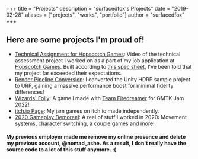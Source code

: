 +++
title = "Projects"
description = "surfacedfox's Projects"
date = "2019-02-28"
aliases = ["projects", "works", "portfolio"]
author = "surfacedfox"
+++

## Here are some projects I'm proud of!

- [Technical Assignment for Hopscotch Games](https://youtu.be/20y3zrsYus4): Video of the technical assessment project I worked on as a part of my job application at [Hopscotch Games](https://www.hopscotchgames.org/). Built according to [this spec sheet,](https://docs.google.com/document/d/1tMqqku5wOYLQ3Es-JAFIMSDDns-QxTBM5_Au68DEmI8/edit) I've been told that my project far exceeded their expectations.
- [Render Pipeline Conversion](https://imgur.com/gallery/7HEnktL): I converted the Unity HDRP sample project to URP, gaining a massive performance boost for minimal fidelity differences!
- [Wizards' Folly](https://teamfiredreamer.itch.io/wizards-gmtk-2022): A game I made with [Team Firedreamer](https://www.firedreamer.com) for GMTK Jam 2022!
- [itch.io Page](https://surfacedfox.itch.io/): My jam games on itch.io made independently.
- [2020 Gameplay Demoreel](https://youtu.be/mAmGVIGsmtY): A reel of stuff I worked in 2020: Movement systems, character switching, a couple games and more!

#### My previous employer made me remove my online presence and delete my previous account, @nomad_ashe. As a result, I don't really have the source code to a lot of this stuff anymore. :(


